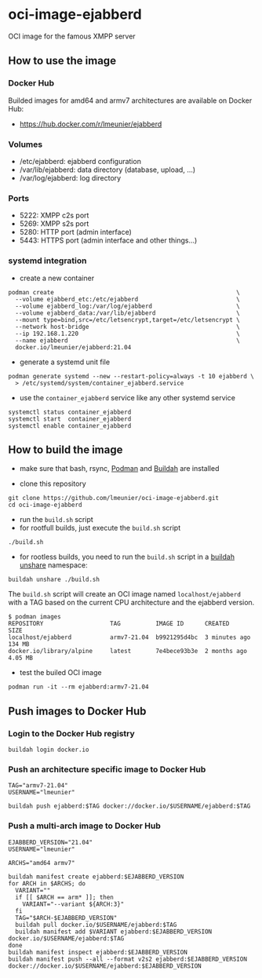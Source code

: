 # oci-image-ejabberd

OCI image for the famous XMPP server

## How to use the image

### Docker Hub

Builded images for amd64 and armv7 architectures are available on Docker Hub:

* https://hub.docker.com/r/lmeunier/ejabberd

### Volumes

* /etc/ejabberd: ejabberd configuration
* /var/lib/ejabberd: data directory (database, upload, ...)
* /var/log/ejabberd: log directory

### Ports

* 5222: XMPP c2s port
* 5269: XMPP s2s port
* 5280: HTTP port (admin interface)
* 5443: HTTPS port (admin interface and other things...)

### systemd integration

* create a new container

```
podman create                                                    \
  --volume ejabberd_etc:/etc/ejabberd                            \
  --volume ejabberd_log:/var/log/ejabberd                        \
  --volume ejabberd_data:/var/lib/ejabberd                       \
  --mount type=bind,src=/etc/letsencrypt,target=/etc/letsencrypt \
  --network host-bridge                                          \
  --ip 192.168.1.220                                             \
  --name ejabberd                                                \
  docker.io/lmeunier/ejabberd:21.04
```

* generate a systemd unit file

```
podman generate systemd --new --restart-policy=always -t 10 ejabberd \
  > /etc/systemd/system/container_ejabberd.service
```

* use the `container_ejabberd` service like any other systemd service

```
systemctl status container_ejabberd
systemctl start  container_ejabberd
systemctl enable container_ejabberd
```

## How to build the image

* make sure that bash, rsync, [Podman](https://podman.io/) and
  [Buildah](https://buildah.io/) are installed

* clone this repository

```
git clone https://github.com/lmeunier/oci-image-ejabberd.git
cd oci-image-ejabberd
```

* run the `build.sh` script
 * for rootfull builds, just execute the `build.sh` script

  ```
  ./build.sh
  ```

 * for rootless builds, you need to run the `build.sh` script in a [buildah
unshare](https://github.com/containers/buildah/blob/master/docs/buildah-unshare.md)
namespace:

  ```
  buildah unshare ./build.sh
  ```

The `build.sh` script will create an OCI image named `localhost/ejabberd` with a
TAG based on the current CPU architecture and the ejabberd version.

```
$ podman images
REPOSITORY                   TAG          IMAGE ID      CREATED        SIZE
localhost/ejabberd           armv7-21.04  b9921295d4bc  3 minutes ago  134 MB
docker.io/library/alpine     latest       7e4bece93b3e  2 months ago   4.05 MB

```

* test the builed OCI image

```
podman run -it --rm ejabberd:armv7-21.04
```


## Push images to Docker Hub

### Login to the Docker Hub registry

```
buildah login docker.io
```

### Push an architecture specific image to Docker Hub


```
TAG="armv7-21.04"
USERNAME="lmeunier"

buildah push ejabberd:$TAG docker://docker.io/$USERNAME/ejabberd:$TAG
```

### Push a multi-arch image to Docker Hub

```
EJABBERD_VERSION="21.04"
USERNAME="lmeunier"

ARCHS="amd64 armv7"

buildah manifest create ejabberd:$EJABBERD_VERSION
for ARCH in $ARCHS; do
  VARIANT=""
  if [[ $ARCH == arm* ]]; then
    VARIANT="--variant ${ARCH:3}"
  fi
  TAG="$ARCH-$EJABBERD_VERSION"
  buildah pull docker.io/$USERNAME/ejabberd:$TAG
  buildah manifest add $VARIANT ejabberd:$EJABBERD_VERSION docker.io/$USERNAME/ejabberd:$TAG
done
buildah manifest inspect ejabberd:$EJABBERD_VERSION
buildah manifest push --all --format v2s2 ejabberd:$EJABBERD_VERSION docker://docker.io/$USERNAME/ejabberd:$EJABBERD_VERSION
```
